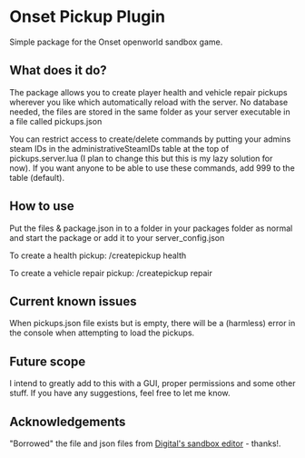# Onset Pickup Plugin

Simple package for the Onset openworld sandbox game.

## What does it do?
The package allows you to create player health and vehicle repair pickups wherever you like which automatically reload with the server. No database needed, the files are stored in the same folder as your server executable in a file called pickups.json

You can restrict access to create/delete commands by putting your admins steam IDs in the administrativeSteamIDs table at the top of pickups.server.lua (I plan to change this but this is my lazy solution for now). If you want anyone to be able to use these commands, add 999 to the table (default).

## How to use
Put the files & package.json in to a folder in your packages folder as normal and start the package or add it to your server_config.json

To create a health pickup:
/createpickup health

To create a vehicle repair pickup:
/createpickup repair

## Current known issues
When pickups.json file exists but is empty, there will be a (harmless) error in the console when attempting to load the pickups.

## Future scope
I intend to greatly add to this with a GUI, proper permissions and some other stuff. If you have any suggestions, feel free to let me know.

## Acknowledgements
"Borrowed" the file and json files from [Digital's sandbox editor](https://github.com/dig/onset-sandbox-editor) - thanks!.
